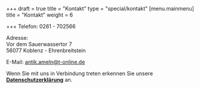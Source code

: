 +++
draft = true
title = "Kontakt"
type = "special/kontakt"
[menu.mainmenu]
title = "Kontakt"
weight = 6

+++
Telefon: 0261 - 702566  
  
Adresse:  
Vor dem Sauerwassertor 7  
56077 Koblenz - Ehrenbreitstein  
  
E-Mail: antik.ameln@t-online.de

Wenn Sie mit uns in Verbindung treten erkennen Sie unsere [**Datenschutzerklärung**](http://antik-ameln.de/LinkClick.aspx?link=1388&tabid=772&language=de-DE) an.